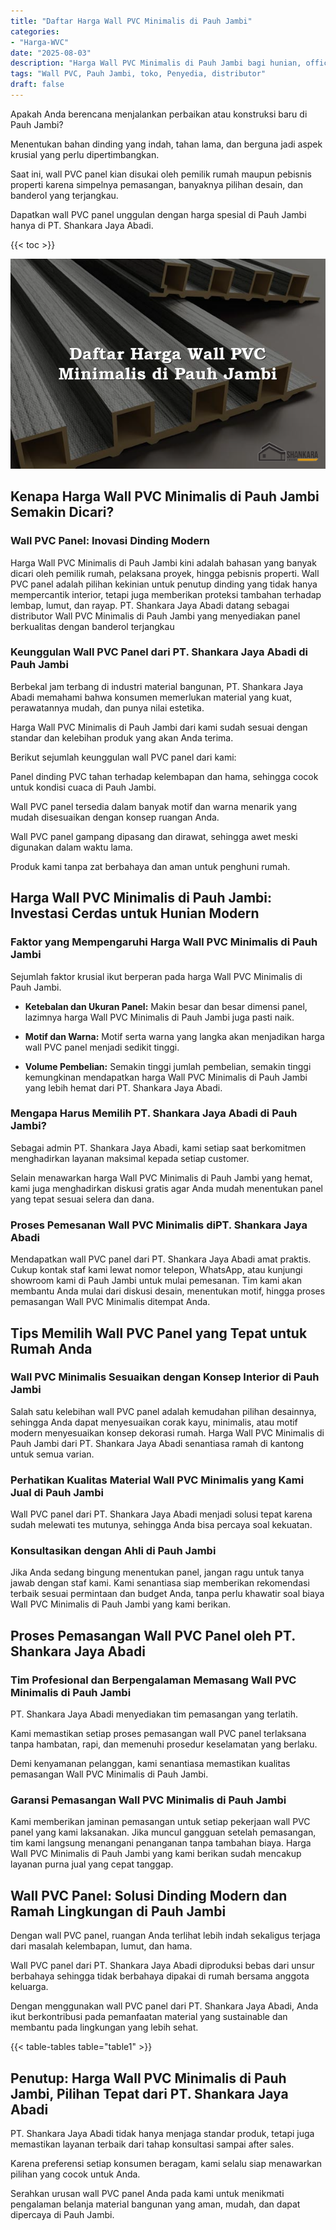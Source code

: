 ```yaml
---
title: "Daftar Harga Wall PVC Minimalis di Pauh Jambi"
categories: 
- "Harga-WVC"
date: "2025-08-03"
description: "Harga Wall PVC Minimalis di Pauh Jambi bagi hunian, office, serta ritel. Panel berkualitas, beragam motif, variasi warna elegan, dengan servis pemasangan dikerjakan oleh tim ahli serta garansi resmi!|Layanan penjualan Wall PVC Minimalis di Pauh Jambi untuk keperluan hunian, perkantoran, atau gerai, beserta panel terbaik dan instalasi oleh tenaga ahli berpengalaman serta jaminan resmi.|Alternatif Wall PVC Minimalis di Pauh Jambi yang andal bagi rumah, office, serta gerai, bersama material berkualitas dan penempatan oleh teknisi berpengalaman dan garansi resmi.|Penjualan Wall PVC Minimalis di Pauh Jambi untuk hunian, kantor, serta ritel, dengan produk unggulan dan penempatan dikerjakan oleh teknisi profesional, disertai beserta garansi resmi.}"
tags: "Wall PVC, Pauh Jambi, toko, Penyedia, distributor"
draft: false
---
```


Apakah Anda berencana menjalankan perbaikan atau konstruksi baru di Pauh Jambi?

Menentukan bahan dinding yang indah, tahan lama, dan berguna jadi aspek krusial yang perlu dipertimbangkan.

Saat ini, wall PVC panel kian disukai oleh pemilik rumah maupun pebisnis properti karena simpelnya pemasangan, banyaknya pilihan desain, dan banderol yang terjangkau.

Dapatkan wall PVC panel unggulan dengan harga spesial di Pauh Jambi hanya di PT. Shankara Jaya Abadi.

{{< toc >}}

![Daftar Harga Wall PVC Minimalis di Pauh Jambi](/images/Harga-WVC/Daftar-Harga-Wall-PVC-Minimalis-di-Pauh-Jambi.png)


## Kenapa Harga Wall PVC Minimalis di Pauh Jambi Semakin Dicari?

### Wall PVC Panel: Inovasi Dinding Modern

Harga Wall PVC Minimalis di Pauh Jambi kini adalah bahasan yang banyak dicari oleh pemilik rumah, pelaksana proyek, hingga pebisnis properti. Wall PVC panel adalah pilihan kekinian untuk penutup dinding yang tidak hanya mempercantik interior, tetapi juga memberikan proteksi tambahan terhadap lembap, lumut, dan rayap. PT. Shankara Jaya Abadi datang sebagai distributor Wall PVC Minimalis di Pauh Jambi yang menyediakan panel berkualitas dengan banderol terjangkau

### Keunggulan Wall PVC Panel dari PT. Shankara Jaya Abadi di Pauh Jambi

Berbekal jam terbang di industri material bangunan, PT. Shankara Jaya Abadi memahami bahwa konsumen memerlukan material yang kuat, perawatannya mudah, dan punya nilai estetika.

Harga Wall PVC Minimalis di Pauh Jambi dari kami sudah sesuai dengan standar dan kelebihan produk yang akan Anda terima.

Berikut sejumlah keunggulan wall PVC panel dari kami:

Panel dinding PVC tahan terhadap kelembapan dan hama, sehingga cocok untuk kondisi cuaca di Pauh Jambi.

Wall PVC panel tersedia dalam banyak motif dan warna menarik yang mudah disesuaikan dengan konsep ruangan Anda.

Wall PVC panel gampang dipasang dan dirawat, sehingga awet meski digunakan dalam waktu lama.

Produk kami tanpa zat berbahaya dan aman untuk penghuni rumah.

## Harga Wall PVC Minimalis di Pauh Jambi: Investasi Cerdas untuk Hunian Modern

### Faktor yang Mempengaruhi Harga Wall PVC Minimalis di Pauh Jambi

Sejumlah faktor krusial ikut berperan pada harga Wall PVC Minimalis di Pauh Jambi.

- **Ketebalan dan Ukuran Panel:** Makin besar dan besar dimensi panel, lazimnya harga Wall PVC Minimalis di Pauh Jambi juga pasti naik.

- **Motif dan Warna:** Motif serta warna yang langka akan menjadikan harga wall PVC panel menjadi sedikit tinggi.

- **Volume Pembelian:** Semakin tinggi jumlah pembelian, semakin tinggi kemungkinan mendapatkan harga Wall PVC Minimalis di Pauh Jambi yang lebih hemat dari PT. Shankara Jaya Abadi.

### Mengapa Harus Memilih PT. Shankara Jaya Abadi di Pauh Jambi?

Sebagai admin PT. Shankara Jaya Abadi, kami setiap saat berkomitmen menghadirkan layanan maksimal kepada setiap customer.

Selain menawarkan harga Wall PVC Minimalis di Pauh Jambi yang hemat, kami juga menghadirkan diskusi gratis agar Anda mudah menentukan panel yang tepat sesuai selera dan dana.

### Proses Pemesanan Wall PVC Minimalis diPT. Shankara Jaya Abadi

Mendapatkan wall PVC panel dari PT. Shankara Jaya Abadi amat praktis. Cukup kontak staf kami lewat nomor telepon, WhatsApp, atau kunjungi showroom kami di Pauh Jambi untuk mulai pemesanan. Tim kami akan membantu Anda mulai dari diskusi desain, menentukan motif, hingga proses pemasangan Wall PVC Minimalis ditempat Anda.

## Tips Memilih Wall PVC Panel yang Tepat untuk Rumah Anda

### Wall PVC Minimalis Sesuaikan dengan Konsep Interior di Pauh Jambi

Salah satu kelebihan wall PVC panel adalah kemudahan pilihan desainnya, sehingga Anda dapat menyesuaikan corak kayu, minimalis, atau motif modern menyesuaikan konsep dekorasi rumah. Harga Wall PVC Minimalis di Pauh Jambi dari PT. Shankara Jaya Abadi senantiasa ramah di kantong untuk semua varian.

### Perhatikan Kualitas Material Wall PVC Minimalis yang Kami Jual di Pauh Jambi

Wall PVC panel dari PT. Shankara Jaya Abadi menjadi solusi tepat karena sudah melewati tes mutunya, sehingga Anda bisa percaya soal kekuatan.

### Konsultasikan dengan Ahli di Pauh Jambi

Jika Anda sedang bingung menentukan panel, jangan ragu untuk tanya jawab dengan staf kami. Kami senantiasa siap memberikan rekomendasi terbaik sesuai permintaan dan budget Anda, tanpa perlu khawatir soal biaya Wall PVC Minimalis di Pauh Jambi yang kami berikan.

## Proses Pemasangan Wall PVC Panel oleh PT. Shankara Jaya Abadi

### Tim Profesional dan Berpengalaman Memasang Wall PVC Minimalis di Pauh Jambi

PT. Shankara Jaya Abadi menyediakan tim pemasangan yang terlatih.

Kami memastikan setiap proses pemasangan wall PVC panel terlaksana tanpa hambatan, rapi, dan memenuhi prosedur keselamatan yang berlaku.

Demi kenyamanan pelanggan, kami senantiasa memastikan kualitas pemasangan Wall PVC Minimalis di Pauh Jambi.

### Garansi Pemasangan Wall PVC Minimalis di Pauh Jambi

Kami memberikan jaminan pemasangan untuk setiap pekerjaan wall PVC panel yang kami laksanakan. Jika muncul gangguan setelah pemasangan, tim kami langsung menangani penanganan tanpa tambahan biaya. Harga Wall PVC Minimalis di Pauh Jambi yang kami berikan sudah mencakup layanan purna jual yang cepat tanggap.

## Wall PVC Panel: Solusi Dinding Modern dan Ramah Lingkungan di Pauh Jambi

Dengan wall PVC panel, ruangan Anda terlihat lebih indah sekaligus terjaga dari masalah kelembapan, lumut, dan hama.

Wall PVC panel dari PT. Shankara Jaya Abadi diproduksi bebas dari unsur berbahaya sehingga tidak berbahaya dipakai di rumah bersama anggota keluarga.

Dengan menggunakan wall PVC panel dari PT. Shankara Jaya Abadi, Anda ikut berkontribusi pada pemanfaatan material yang sustainable dan membantu pada lingkungan yang lebih sehat.

{{< table-tables table="table1" >}}

## Penutup: Harga Wall PVC Minimalis di Pauh Jambi, Pilihan Tepat dari PT. Shankara Jaya Abadi

PT. Shankara Jaya Abadi tidak hanya menjaga standar produk, tetapi juga memastikan layanan terbaik dari tahap konsultasi sampai after sales.

Karena preferensi setiap konsumen beragam, kami selalu siap menawarkan pilihan yang cocok untuk Anda.

Serahkan urusan wall PVC panel Anda pada kami untuk menikmati pengalaman belanja material bangunan yang aman, mudah, dan dapat dipercaya di Pauh Jambi.